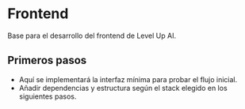 # Frontend

Base para el desarrollo del frontend de Level Up AI.

## Primeros pasos
- Aquí se implementará la interfaz mínima para probar el flujo inicial.
- Añadir dependencias y estructura según el stack elegido en los siguientes pasos.